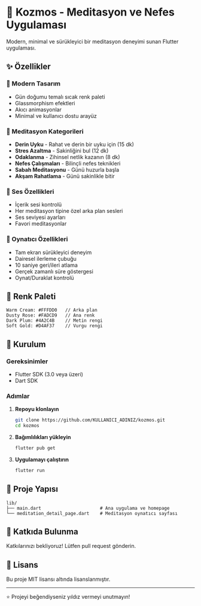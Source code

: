 # 🌙 Kozmos - Meditasyon ve Nefes Uygulaması

Modern, minimal ve sürükleyici bir meditasyon deneyimi sunan Flutter uygulaması.

## ✨ Özellikler

### 🎨 Modern Tasarım
- Gün doğumu temalı sıcak renk paleti
- Glassmorphism efektleri
- Akıcı animasyonlar
- Minimal ve kullanıcı dostu arayüz

### 🧘 Meditasyon Kategorileri
- **Derin Uyku** - Rahat ve derin bir uyku için (15 dk)
- **Stres Azaltma** - Sakinliğini bul (12 dk)
- **Odaklanma** - Zihinsel netlik kazanın (8 dk)
- **Nefes Çalışmaları** - Bilinçli nefes teknikleri
- **Sabah Meditasyonu** - Günü huzurla başla
- **Akşam Rahatlama** - Günü sakinlikle bitir

### 🎵 Ses Özellikleri
- İçerik sesi kontrolü
- Her meditasyon tipine özel arka plan sesleri
- Ses seviyesi ayarları
- Favori meditasyonlar

### 🌟 Oynatıcı Özellikleri
- Tam ekran sürükleyici deneyim
- Dairesel ilerleme çubuğu
- 10 saniye geri/ileri atlama
- Gerçek zamanlı süre göstergesi
- Oynat/Duraklat kontrolü

## 🎨 Renk Paleti

```
Warm Cream: #FFFDD0   // Arka plan
Dusty Rose: #FADCD9   // Ana renk
Dark Plum: #4A2C4B    // Metin rengi
Soft Gold: #D4AF37    // Vurgu rengi
```

## 🚀 Kurulum

### Gereksinimler
- Flutter SDK (3.0 veya üzeri)
- Dart SDK

### Adımlar

1. **Repoyu klonlayın**
   ```bash
   git clone https://github.com/KULLANICI_ADINIZ/kozmos.git
   cd kozmos
   ```

2. **Bağımlılıkları yükleyin**
   ```bash
   flutter pub get
   ```

3. **Uygulamayı çalıştırın**
   ```bash
   flutter run
   ```

## 📂 Proje Yapısı

```
lib/
├── main.dart                      # Ana uygulama ve homepage
└── meditation_detail_page.dart    # Meditasyon oynatıcı sayfası
```

## 🤝 Katkıda Bulunma

Katkılarınızı bekliyoruz! Lütfen pull request gönderin.

## 📄 Lisans

Bu proje MIT lisansı altında lisanslanmıştır.

---

⭐ Projeyi beğendiyseniz yıldız vermeyi unutmayın!
